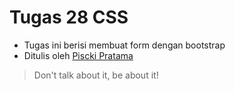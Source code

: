 # Tugas 28 CSS

- Tugas ini berisi membuat form dengan bootstrap
- Ditulis oleh [Piscki Pratama](http://www.linkedin.com/in/pisckipratama)

> Don't talk about it, be about it!
